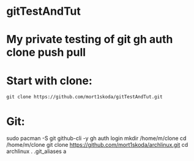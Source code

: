 gitTestAndTut
== 
My private testing of git gh auth clone push pull
===
Start with clone:
====

```
git clone https://github.com/mort1skoda/gitTestAndTut.git
```









Git:
=====
sudo pacman -S git github-cli -y
gh auth login
mkdir /home/m/clone
cd /home/m/clone
git clone https://github.com/mort1skoda/archlinux.git
cd archlinux
. .git_aliases
a


